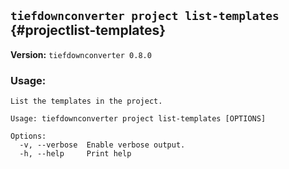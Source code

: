 ## `tiefdownconverter project list-templates` {#projectlist-templates}

**Version:** `tiefdownconverter 0.8.0`

### Usage:
```
List the templates in the project.

Usage: tiefdownconverter project list-templates [OPTIONS]

Options:
  -v, --verbose  Enable verbose output.
  -h, --help     Print help
```

